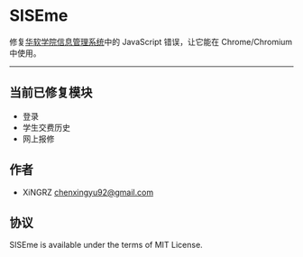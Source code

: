 SISEme
==========

修复[华软学院信息管理系统](http://class.sise.com.cn:7001/sise)中的 JavaScript 错误，让它能在 Chrome/Chromium 中使用。

----------

## 当前已修复模块

- 登录
- 学生交费历史
- 网上报修


## 作者

- XiNGRZ <chenxingyu92@gmail.com>


## 协议

SISEme is available under the terms of MIT License.
